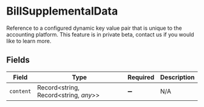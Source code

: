 # BillSupplementalData

Reference to a configured dynamic key value pair that is unique to the accounting platform. This feature is in private beta, contact us if you would like to learn more.


## Fields

| Field                                 | Type                                  | Required                              | Description                           |
| ------------------------------------- | ------------------------------------- | ------------------------------------- | ------------------------------------- |
| `content`                             | Record<string, Record<string, *any*>> | :heavy_minus_sign:                    | N/A                                   |